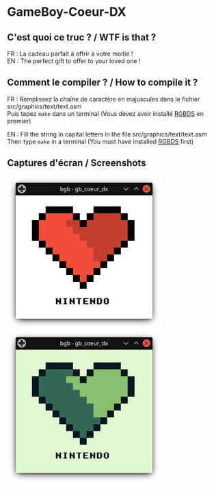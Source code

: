  # GameBoy-Coeur-DX
 
 ## C'est quoi ce truc ? / WTF is that ?
 FR : La cadeau parfait à offrir à votre moitié !  
 EN : The perfect gift to offer to your loved one !

## Comment le compiler ? / How to compile it ?
FR : Remplissez la chaîne de caractère en majuscules dans le fichier src/graphics/text/text.asm  
Puis tapez ```make``` dans un terminal (Vous devez avoir installé [RGBDS](https://github.com/gbdev/rgbds) en premier)

EN : Fill the string in capital letters in the file src/graphics/text/text.asm  
Then type ```make``` in a terminal (You must have installed [RGBDS](https://github.com/gbdev/rgbds) first)

## Captures d'écran / Screenshots
![CGB](color.png)
![DMG](mono.png)
